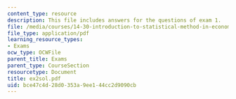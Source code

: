 ```yaml
---
content_type: resource
description: This file includes answers for the questions of exam 1.
file: /media/courses/14-30-introduction-to-statistical-method-in-economics-spring-2006/bce47c4d28d0353a9ee144cc2d9090cb_ex2sol.pdf
file_type: application/pdf
learning_resource_types:
- Exams
ocw_type: OCWFile
parent_title: Exams
parent_type: CourseSection
resourcetype: Document
title: ex2sol.pdf
uid: bce47c4d-28d0-353a-9ee1-44cc2d9090cb
---
```

